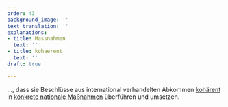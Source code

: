 ```yaml
---
order: 43
background_image: ''
text_translation: ''
explanations:
- title: Massnahmen
  text: ''
- title: kohaerent
  text: ''
draft: true

---
```

…, dass sie Beschlüsse aus international verhandelten Abkommen [kohärent](# "kohaerent") in [konkrete nationale Maßnahmen](# "Massnahmen") überführen und umsetzen.